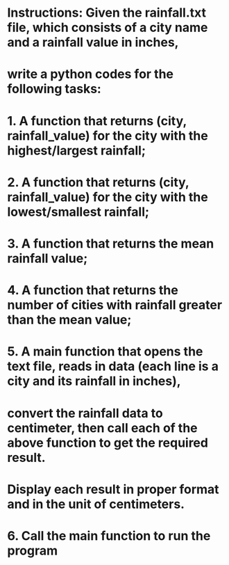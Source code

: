 # Instructions: Given the rainfall.txt file, which consists of a city name and a rainfall value in inches,

# write a python codes for the following tasks:

# 1. A function that returns (city, rainfall_value) for the city with the highest/largest rainfall;

# 2. A function that returns (city, rainfall_value) for the city with the lowest/smallest rainfall;

# 3. A function that returns the mean rainfall value;

# 4. A function that returns the number of cities with rainfall greater than the mean value;

# 5. A main function that opens the text file, reads in data (each line is a city and its rainfall in inches),

# convert the rainfall data to centimeter, then call each of the above function to get the required result.

# Display each result in proper format and in the unit of centimeters.

# 6. Call the main function to run the program
